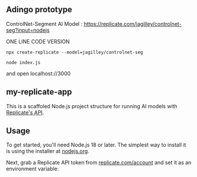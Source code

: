 
## Adingo prototype 

ControlNet-Segment AI Model : https://replicate.com/jagilley/controlnet-seg?input=nodejs

ONE LINE CODE VERSION

```console
npx create-replicate --model=jagilley/controlnet-seg
```
```console
node index.js
```

and open localhost://3000




## my-replicate-app

This is a scaffoled Node.js project structure for running AI models with [Replicate's API](https://replicate.com/docs/get-started/nodejs).

## Usage

To get started, you'll need Node.js 18 or later. The simplest way to install it is using the installer at [nodejs.org](https://nodejs.org/).

Next, grab a Replicate API token from [replicate.com/account](http://replicate.com/account) and set it as an environment variable:
